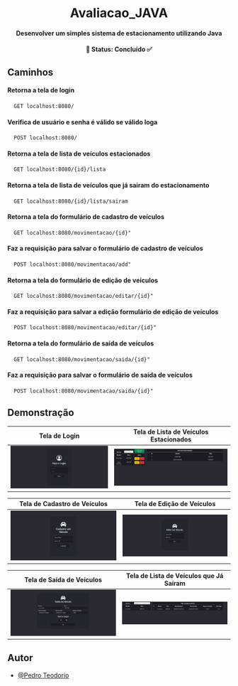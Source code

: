 <h1 align="center">Avaliacao_JAVA</h1>


<h4 align="center"> 
  Desenvolver um simples sistema de estacionamento utilizando Java
</h4>



<h4 align="center"> 
  🔹 Status: Concluído ✅
</h4>

## Caminhos

#### Retorna a tela de login

```http
  GET localhost:8080/
```

#### Verifica de usuário e senha é válido se válido loga

```http
  POST localhost:8080/
```

#### Retorna a tela de lista de veículos estacionados

```http
  GET localhost:8080/{id}/lista
```

#### Retorna a tela de lista de veículos que já sairam do estacionamento
```http
  GET localhost:8080/{id}/lista/sairam
```

#### Retorna a tela do formulário de cadastro de veículos
```http
  GET localhost:8080/movimentacao/{id}"
```
#### Faz a requisição para salvar o formulário de cadastro de veículos
```http
  POST localhost:8080/movimentacao/add"
```

#### Retorna a tela do formulário de edição de veículos
```http
  GET localhost:8080/movimentacao/editar/{id}"
```
#### Faz a requisição para salvar a edição formulário de edição de veículos
```http
  POST localhost:8080/movimentacao/editar/{id}"
```

#### Retorna a tela do formulário de saída de veículos
```http
  GET localhost:8080/movimentacao/saida/{id}"
```
#### Faz a requisição para salvar o formulário de saída de veículos
```http
  POST localhost:8080/movimentacao/saida/{id}"
```
## Demonstração


Tela de Login         |  Tela de Lista de Veículos Estacionados
:-------------------------:|:-------------------------:
<img src="./img/tela_login.png"  width="550"/>  |  <img src="./img/tela_lista_estacionados.png" width="550" />


Tela de Cadastro de Veículos        |  Tela de Edição de Veículos
:-------------------------:|:-------------------------:
<img src="./img/tela_cadastro_veiculo.png" width="550" /> |  <img src="./img/tela_edicao_veiculo.png" width="550" />

Tela de Saída de Veículos       |  Tela de Lista de Veículos que Já Saíram
:-------------------------:|:-------------------------:
<img src="./img/tela_saida_veiculo.png" width="550" /> |  <img src="./img/tela_lista_sairam.png" width="550" />

## Autor

- [@Pedro Teodorio](https://www.github.com/Pedro-Teodorio)




